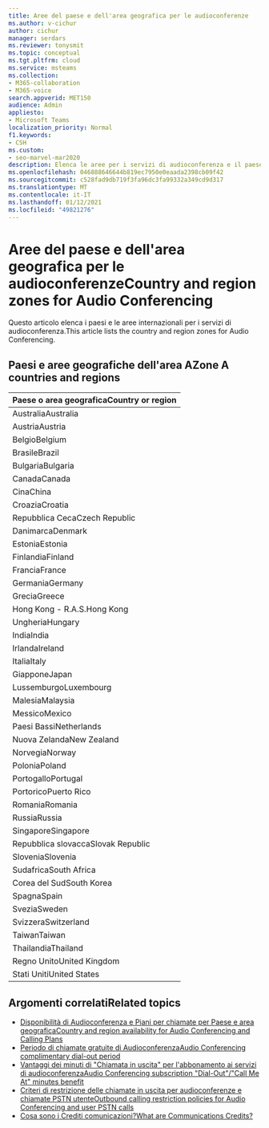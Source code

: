 ```yaml
---
title: Aree del paese e dell'area geografica per le audioconferenze
ms.author: v-cichur
author: cichur
manager: serdars
ms.reviewer: tonysmit
ms.topic: conceptual
ms.tgt.pltfrm: cloud
ms.service: msteams
ms.collection:
- M365-collaboration
- M365-voice
search.appverid: MET150
audience: Admin
appliesto:
- Microsoft Teams
localization_priority: Normal
f1.keywords:
- CSH
ms.custom:
- seo-marvel-mar2020
description: Elenca le aree per i servizi di audioconferenza e il paese e le aree geografiche di ogni area.
ms.openlocfilehash: 046888646644b819ec7950e0eaada2398cb09f42
ms.sourcegitcommit: c528fad9db719f3fa96dc3fa99332a349cd9d317
ms.translationtype: MT
ms.contentlocale: it-IT
ms.lasthandoff: 01/12/2021
ms.locfileid: "49821276"
---
```

# <a name="country-and-region-zones-for-audio-conferencing"></a><span data-ttu-id="b1c9d-103">Aree del paese e dell'area geografica per le audioconferenze</span><span class="sxs-lookup"><span data-stu-id="b1c9d-103">Country and region zones for Audio Conferencing</span></span>

<span data-ttu-id="b1c9d-104">Questo articolo elenca i paesi e le aree internazionali per i servizi di audioconferenza.</span><span class="sxs-lookup"><span data-stu-id="b1c9d-104">This article lists the country and region zones for Audio Conferencing.</span></span>

## <a name="zone-a-countries-and-regions"></a><span data-ttu-id="b1c9d-105">Paesi e aree geografiche dell'area A</span><span class="sxs-lookup"><span data-stu-id="b1c9d-105">Zone A countries and regions</span></span>

|<span data-ttu-id="b1c9d-106">Paese o area geografica</span><span class="sxs-lookup"><span data-stu-id="b1c9d-106">Country or region</span></span>    |
|-----|
|<span data-ttu-id="b1c9d-107">Australia</span><span class="sxs-lookup"><span data-stu-id="b1c9d-107">Australia</span></span>  <br/> |
|<span data-ttu-id="b1c9d-108">Austria</span><span class="sxs-lookup"><span data-stu-id="b1c9d-108">Austria</span></span>  <br/> |
|<span data-ttu-id="b1c9d-109">Belgio</span><span class="sxs-lookup"><span data-stu-id="b1c9d-109">Belgium</span></span>  <br/> |
|<span data-ttu-id="b1c9d-110">Brasile</span><span class="sxs-lookup"><span data-stu-id="b1c9d-110">Brazil</span></span>  <br/> |
|<span data-ttu-id="b1c9d-111">Bulgaria</span><span class="sxs-lookup"><span data-stu-id="b1c9d-111">Bulgaria</span></span>  <br/> |
|<span data-ttu-id="b1c9d-112">Canada</span><span class="sxs-lookup"><span data-stu-id="b1c9d-112">Canada</span></span>  <br/> |
|<span data-ttu-id="b1c9d-113">Cina</span><span class="sxs-lookup"><span data-stu-id="b1c9d-113">China</span></span>  <br/> |
|<span data-ttu-id="b1c9d-114">Croazia</span><span class="sxs-lookup"><span data-stu-id="b1c9d-114">Croatia</span></span>  <br/> |
|<span data-ttu-id="b1c9d-115">Repubblica Ceca</span><span class="sxs-lookup"><span data-stu-id="b1c9d-115">Czech Republic</span></span>  <br/> |
|<span data-ttu-id="b1c9d-116">Danimarca</span><span class="sxs-lookup"><span data-stu-id="b1c9d-116">Denmark</span></span>  <br/> |
|<span data-ttu-id="b1c9d-117">Estonia</span><span class="sxs-lookup"><span data-stu-id="b1c9d-117">Estonia</span></span>  <br/> |
|<span data-ttu-id="b1c9d-118">Finlandia</span><span class="sxs-lookup"><span data-stu-id="b1c9d-118">Finland</span></span>  <br/> |
|<span data-ttu-id="b1c9d-119">Francia</span><span class="sxs-lookup"><span data-stu-id="b1c9d-119">France</span></span>  <br/> |
|<span data-ttu-id="b1c9d-120">Germania</span><span class="sxs-lookup"><span data-stu-id="b1c9d-120">Germany</span></span>  <br/> |
|<span data-ttu-id="b1c9d-121">Grecia</span><span class="sxs-lookup"><span data-stu-id="b1c9d-121">Greece</span></span>  <br/> |
|<span data-ttu-id="b1c9d-122">Hong Kong - R.A.S.</span><span class="sxs-lookup"><span data-stu-id="b1c9d-122">Hong Kong</span></span>  <br/> |
|<span data-ttu-id="b1c9d-123">Ungheria</span><span class="sxs-lookup"><span data-stu-id="b1c9d-123">Hungary</span></span>  <br/> |
|<span data-ttu-id="b1c9d-124">India</span><span class="sxs-lookup"><span data-stu-id="b1c9d-124">India</span></span>  <br/> |
|<span data-ttu-id="b1c9d-125">Irlanda</span><span class="sxs-lookup"><span data-stu-id="b1c9d-125">Ireland</span></span>  <br/> |
|<span data-ttu-id="b1c9d-126">Italia</span><span class="sxs-lookup"><span data-stu-id="b1c9d-126">Italy</span></span>  <br/> |
|<span data-ttu-id="b1c9d-127">Giappone</span><span class="sxs-lookup"><span data-stu-id="b1c9d-127">Japan</span></span>  <br/> |
|<span data-ttu-id="b1c9d-128">Lussemburgo</span><span class="sxs-lookup"><span data-stu-id="b1c9d-128">Luxembourg</span></span>  <br/> |
|<span data-ttu-id="b1c9d-129">Malesia</span><span class="sxs-lookup"><span data-stu-id="b1c9d-129">Malaysia</span></span>  <br/> |
|<span data-ttu-id="b1c9d-130">Messico</span><span class="sxs-lookup"><span data-stu-id="b1c9d-130">Mexico</span></span>  <br/> |
|<span data-ttu-id="b1c9d-131">Paesi Bassi</span><span class="sxs-lookup"><span data-stu-id="b1c9d-131">Netherlands</span></span>  <br/> |
|<span data-ttu-id="b1c9d-132">Nuova Zelanda</span><span class="sxs-lookup"><span data-stu-id="b1c9d-132">New Zealand</span></span>  <br/> |
|<span data-ttu-id="b1c9d-133">Norvegia</span><span class="sxs-lookup"><span data-stu-id="b1c9d-133">Norway</span></span>  <br/> |
|<span data-ttu-id="b1c9d-134">Polonia</span><span class="sxs-lookup"><span data-stu-id="b1c9d-134">Poland</span></span>  <br/> |
|<span data-ttu-id="b1c9d-135">Portogallo</span><span class="sxs-lookup"><span data-stu-id="b1c9d-135">Portugal</span></span>  <br/> |
|<span data-ttu-id="b1c9d-136">Portorico</span><span class="sxs-lookup"><span data-stu-id="b1c9d-136">Puerto Rico</span></span>  <br/> |
|<span data-ttu-id="b1c9d-137">Romania</span><span class="sxs-lookup"><span data-stu-id="b1c9d-137">Romania</span></span>  <br/> |
|<span data-ttu-id="b1c9d-138">Russia</span><span class="sxs-lookup"><span data-stu-id="b1c9d-138">Russia</span></span>  <br/> |
|<span data-ttu-id="b1c9d-139">Singapore</span><span class="sxs-lookup"><span data-stu-id="b1c9d-139">Singapore</span></span>  <br/> |
|<span data-ttu-id="b1c9d-140">Repubblica slovacca</span><span class="sxs-lookup"><span data-stu-id="b1c9d-140">Slovak Republic</span></span>  <br/> |
|<span data-ttu-id="b1c9d-141">Slovenia</span><span class="sxs-lookup"><span data-stu-id="b1c9d-141">Slovenia</span></span>  <br/> |
|<span data-ttu-id="b1c9d-142">Sudafrica</span><span class="sxs-lookup"><span data-stu-id="b1c9d-142">South Africa</span></span>  <br/> |
|<span data-ttu-id="b1c9d-143">Corea del Sud</span><span class="sxs-lookup"><span data-stu-id="b1c9d-143">South Korea</span></span>  <br/> |
|<span data-ttu-id="b1c9d-144">Spagna</span><span class="sxs-lookup"><span data-stu-id="b1c9d-144">Spain</span></span>  <br/> |
|<span data-ttu-id="b1c9d-145">Svezia</span><span class="sxs-lookup"><span data-stu-id="b1c9d-145">Sweden</span></span>  <br/> |
|<span data-ttu-id="b1c9d-146">Svizzera</span><span class="sxs-lookup"><span data-stu-id="b1c9d-146">Switzerland</span></span>  <br/> |
|<span data-ttu-id="b1c9d-147">Taiwan</span><span class="sxs-lookup"><span data-stu-id="b1c9d-147">Taiwan</span></span>  <br/> |
|<span data-ttu-id="b1c9d-148">Thailandia</span><span class="sxs-lookup"><span data-stu-id="b1c9d-148">Thailand</span></span>  <br/> |
|<span data-ttu-id="b1c9d-149">Regno Unito</span><span class="sxs-lookup"><span data-stu-id="b1c9d-149">United Kingdom</span></span>  <br/> |
|<span data-ttu-id="b1c9d-150">Stati Uniti</span><span class="sxs-lookup"><span data-stu-id="b1c9d-150">United States</span></span>  <br/> |

## <a name="related-topics"></a><span data-ttu-id="b1c9d-151">Argomenti correlati</span><span class="sxs-lookup"><span data-stu-id="b1c9d-151">Related topics</span></span>

- [<span data-ttu-id="b1c9d-152">Disponibilità di Audioconferenza e Piani per chiamate per Paese e area geografica</span><span class="sxs-lookup"><span data-stu-id="b1c9d-152">Country and region availability for Audio Conferencing and Calling Plans</span></span>](country-and-region-availability-for-audio-conferencing-and-calling-plans/country-and-region-availability-for-audio-conferencing-and-calling-plans.md)
- [<span data-ttu-id="b1c9d-153">Periodo di chiamate gratuite di Audioconferenza</span><span class="sxs-lookup"><span data-stu-id="b1c9d-153">Audio Conferencing complimentary dial-out period</span></span>](complimentary-dial-out-period.md)
- [<span data-ttu-id="b1c9d-154">Vantaggi dei minuti di "Chiamata in uscita" per l'abbonamento ai servizi di audioconferenza</span><span class="sxs-lookup"><span data-stu-id="b1c9d-154">Audio Conferencing subscription "Dial-Out"/"Call Me At" minutes benefit</span></span>](audio-conferencing-subscription-dial-out.md)
- [<span data-ttu-id="b1c9d-155">Criteri di restrizione delle chiamate in uscita per audioconferenze e chiamate PSTN utente</span><span class="sxs-lookup"><span data-stu-id="b1c9d-155">Outbound calling restriction policies for Audio Conferencing and user PSTN calls</span></span>](outbound-calling-restriction-policies.md)
- [<span data-ttu-id="b1c9d-156">Cosa sono i Crediti comunicazioni?</span><span class="sxs-lookup"><span data-stu-id="b1c9d-156">What are Communications Credits?</span></span>](what-are-communications-credits.md)
